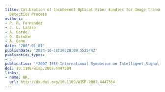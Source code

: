 ```yaml
---
title: Calibration of Incoherent Optical Fiber Bundles for Image Transmission. Fibers
  Detection Process
authors:
- P. R. Fernandez
- J. L. Lazaro
- A. Gardel
- O. Esteban
- A. Cano
date: '2007-01-01'
publishDate: '2024-10-18T10:28:09.552544Z'
publication_types:
- 5
publication: '*2007 IEEE International Symposium on Intelligent Signal Processing*'
doi: 10.1109/wisp.2007.4447504
links:
- name: URL
  url: http://dx.doi.org/10.1109/WISP.2007.4447504
---
```

